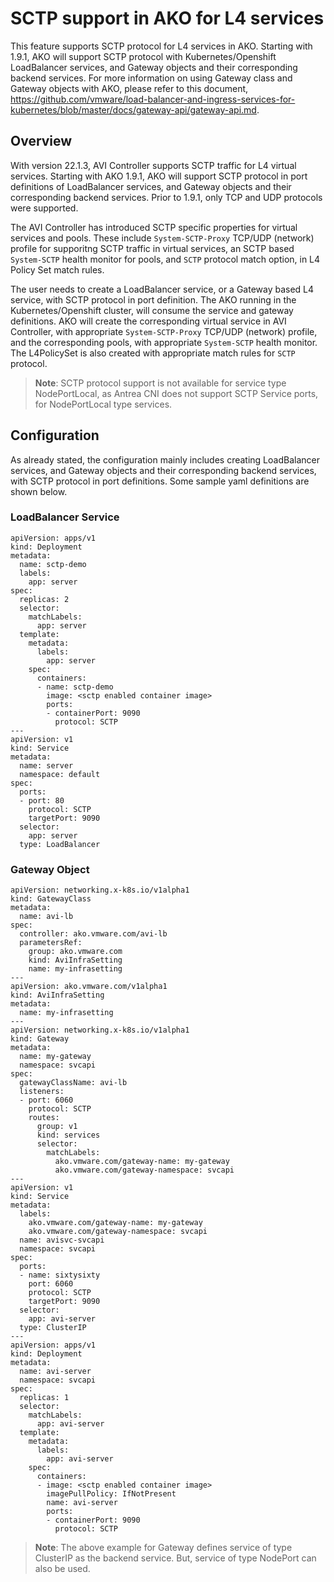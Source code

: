 # SCTP support in AKO for L4 services

This feature supports SCTP protocol for L4 services in AKO. Starting with 1.9.1, AKO will support SCTP protocol with Kubernetes/Openshift LoadBalancer services, and Gateway objects and their corresponding backend services. For more information on using Gateway class and Gateway objects with AKO, please refer to this document, https://github.com/vmware/load-balancer-and-ingress-services-for-kubernetes/blob/master/docs/gateway-api/gateway-api.md.

## Overview

With version 22.1.3, AVI Controller supports SCTP traffic for L4 virtual services. Starting with AKO 1.9.1, AKO will support SCTP protocol in port definitions of LoadBalancer services, and Gateway objects and their corresponding backend services. Prior to 1.9.1, only TCP and UDP protocols were supported.

The AVI Controller has introduced SCTP specific properties for virtual services and pools. These include `System-SCTP-Proxy` TCP/UDP (network) profile for supporitng SCTP traffic in virtual services, an SCTP based `System-SCTP` health monitor for pools, and `SCTP` protocol match option, in L4 Policy Set match rules.

The user needs to create a LoadBalancer service, or a Gateway based L4 service, with SCTP protocol in port definition. The AKO running in the Kubernetes/Openshift cluster, will consume the service and gateway definitions. AKO will create the corresponding virtual service in AVI Controller, with appropriate `System-SCTP-Proxy` TCP/UDP (network) profile, and the corresponding pools, with appropriate `System-SCTP` health monitor. The L4PolicySet is also created with appropriate match rules for `SCTP` protocol.

> **Note**: SCTP protocol support is not available for service type NodePortLocal, as Antrea CNI does not support SCTP Service ports, for NodePortLocal type services.

## Configuration

As already stated, the configuration mainly includes creating LoadBalancer services, and Gateway objects and their corresponding backend services, with SCTP protocol in port definitions. Some sample yaml definitions are shown below.

### LoadBalancer Service

```
apiVersion: apps/v1
kind: Deployment
metadata:
  name: sctp-demo
  labels:
    app: server
spec:
  replicas: 2
  selector:
    matchLabels:
      app: server
  template:
    metadata:
      labels:
        app: server
    spec:
      containers:
      - name: sctp-demo
        image: <sctp enabled container image>
        ports:
        - containerPort: 9090
          protocol: SCTP
---
apiVersion: v1
kind: Service
metadata:
  name: server
  namespace: default
spec:
  ports:
  - port: 80
    protocol: SCTP
    targetPort: 9090
  selector:
    app: server
  type: LoadBalancer
```

### Gateway Object

```
apiVersion: networking.x-k8s.io/v1alpha1
kind: GatewayClass
metadata:
  name: avi-lb
spec:
  controller: ako.vmware.com/avi-lb
  parametersRef:
    group: ako.vmware.com
    kind: AviInfraSetting
    name: my-infrasetting
---
apiVersion: ako.vmware.com/v1alpha1
kind: AviInfraSetting
metadata:
  name: my-infrasetting
---
apiVersion: networking.x-k8s.io/v1alpha1
kind: Gateway
metadata:
  name: my-gateway
  namespace: svcapi
spec:
  gatewayClassName: avi-lb
  listeners:
  - port: 6060
    protocol: SCTP
    routes:
      group: v1
      kind: services
      selector:
        matchLabels:
          ako.vmware.com/gateway-name: my-gateway
          ako.vmware.com/gateway-namespace: svcapi
---
apiVersion: v1
kind: Service
metadata:
  labels:
    ako.vmware.com/gateway-name: my-gateway
    ako.vmware.com/gateway-namespace: svcapi
  name: avisvc-svcapi
  namespace: svcapi
spec:
  ports:
  - name: sixtysixty
    port: 6060
    protocol: SCTP
    targetPort: 9090
  selector:
    app: avi-server
  type: ClusterIP
---
apiVersion: apps/v1
kind: Deployment
metadata:
  name: avi-server
  namespace: svcapi
spec:
  replicas: 1
  selector:
    matchLabels:
      app: avi-server
  template:
    metadata:
      labels:
        app: avi-server
    spec:
      containers:
      - image: <sctp enabled container image>
        imagePullPolicy: IfNotPresent
        name: avi-server
        ports:
        - containerPort: 9090
          protocol: SCTP
```
> **Note**: The above example for Gateway defines service of type ClusterIP as the backend service. But, service of type NodePort can also be used.
